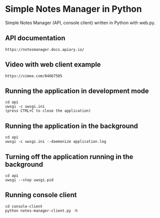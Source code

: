 # Simple Notes Manager in Python 

Simple Notes Manager (API, console client) written in Python with web.py.

## API documentation
    https://notesmanager.docs.apiary.io/

## Video with web client example
    https://vimeo.com/84667505

## Running the application in development mode
    cd api
    uwsgi -c uwsgi.ini
    (press CTRL+C to close the application)

## Running the application in the background
    cd api
    uwsgi -c uwsgi.ini --daemonize application.log

## Turning off the application running in the background
    cd api
    uwsgi --stop uwsgi.pid
    
## Running console client
    cd console-client
    python notes-manager-client.py -h

